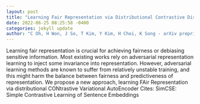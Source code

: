 ```yaml
--- 
layout: post 
title: "Learning Fair Representation via Distributional Contrastive Disentanglement" 
date: 2022-06-25 08:25:58 -0400 
categories: jekyll update 
author: "C Oh, H Won, J So, T Kim, Y Kim, H Choi, K Song - arXiv preprint arXiv:2206.08743, 2022" 
--- 
```

Learning fair representation is crucial for achieving fairness or debiasing sensitive information. Most existing works rely on adversarial representation learning to inject some invariance into representation. However, adversarial learning methods are known to suffer from relatively unstable training, and this might harm the balance between fairness and predictiveness of representation. We propose a new approach, learning FAir Representation via distributional CONtrastive Variational AutoEncoder Cites: SimCSE: Simple Contrastive Learning of Sentence Embeddings